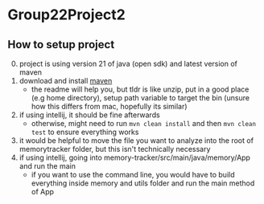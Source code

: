 # Group22Project2
## How to setup project
0) project is using version 21 of java (open sdk) and latest version of maven
1) download and install  [maven](https://maven.apache.org/download.cgi)
    - the readme will help you, but tldr is like unzip, put in a good place (e.g home directory), setup path variable to target the bin (unsure how this differs from mac, hopefully its similar)
2) if using intellij, it should be fine afterwards
    - otherwise, might need to run `mvn clean install` and then `mvn clean test` to ensure everything works
3) it would be helpful to move the file you want to analyze into the root of memorytracker folder, but this isn't technically necessary
4) if using intellij, going into memory-tracker/src/main/java/memory/App and run the main
    - if you want to use the command line, you would have to build everything inside memory and utils folder and run the main method of App
